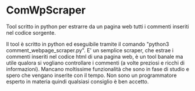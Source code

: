 # ComWpScraper
Tool scritto in python per estrarre da un pagina web tutti i commenti inseriti nel codice sorgente.

Il tool è scritto in python ed eseguibile tramite il comando "python3 comment_webpage_scraper.py".
E' un semplice scraper, che estrae i commenti inseriti nel codice html di una pagina web, è un tool banale ma utile qualora si vogliano controllare i commenti (a volte preziosi e ricchi di informazioni).
Mancano moltissime funzionalità che sono in fase di studio e spero che vengano inserite con il tempo.
Non sono un programmatore esperto in materia quindi qualsiasi consiglio è ben accetto.
